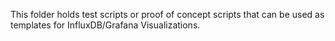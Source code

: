 This folder holds test scripts or proof of concept scripts that can be used as templates for InfluxDB/Grafana Visualizations.


